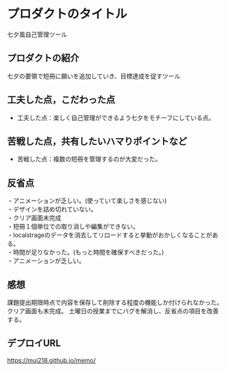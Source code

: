 # プロダクトのタイトル
七夕風自己管理ツール

## プロダクトの紹介
七夕の要領で短冊に願いを追加していき、目標達成を促すツール

## 工夫した点，こだわった点
- 工夫した点：楽しく自己管理ができるよう七夕をモチーフにしている点。

## 苦戦した点，共有したいハマりポイントなど
- 苦戦した点：複数の短冊を管理するのが大変だった。

## 反省点
・アニメーションが乏しい。(使っていて楽しさを感じない)  
・デザインを詰め切れていない。  
・クリア画面未完成  
・短冊１個単位での取り消しや編集ができない。  
・localstrageのデータを消去してリロードすると挙動がおかしくなることがある。  
・時間が足りなかった。(もっと時間を確保すべきだった。)  
・アニメーションが乏しい。  

## 感想
  課題提出期限時点で内容を保存して削除する程度の機能しか付けられなかった。クリア画面も未完成。
  土曜日の授業までにバグを解消し、反省点の項目を改善する。

## デプロイURL
https://mui218.github.io/memo/
